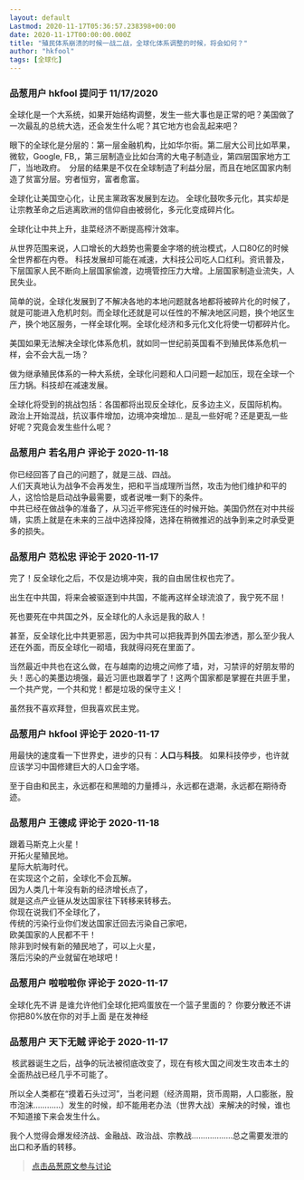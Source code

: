 ```yaml
---
layout: default
Lastmod: 2020-11-17T05:36:57.238398+00:00
date: 2020-11-17T00:00:00.000Z
title: "殖民体系崩溃的时候一战二战，全球化体系调整的时候，将会如何？"
author: "hkfool"
tags: [全球化]
---
```



### 品葱用户 **hkfool** 提问于 11/17/2020
    
全球化是一个大系统，如果开始结构调整，发生一些大事也是正常的吧？美国做了一次最乱的总统大选，还会发生什么呢？其它地方也会乱起来吧？  
  
眼下的全球化是分层的：第一层金融机构，比如华尔街。第二层大公司比如苹果，微软，Google, FB,，第三层制造业比如台湾的大电子制造业，第四层国家地方工厂，当地政府。  分层的结果是不仅在全球制造了利益分层，而且在地区国家内制造了贫富分层。穷者恒穷，富者愈富。  
  
全球化让美国空心化，让民主黨政客发展到左边。 全球化鼓吹多元化，其实却是让宗教革命之后逃离欧洲的信仰自由被弱化，多元化变成碎片化。  
  
全球化让中共上升，韭菜经济不断提高榨汁效率。  
  
从世界范围来说，人口增长的大趋势也需要金字塔的统治模式，人口80亿的时候全世界都在内卷。 科技发展却可能在减速，大科技公司吃人口红利。资讯普及，下层国家人民不断向上层国家偷渡，边境管控压力大增。上层国家制造业流失，人民失业。  
  
简单的说，全球化发展到了不解决各地的本地问题就各地都将被碎片化的时候了，就是可能进入危机时刻。而全球化还就是可以任性的不解决地区问题，换个地区生产，换个地区服务，一样全球化啊。全球化经济和多元化文化将使一切都碎片化。  
  
美国如果无法解决全球化体系危机，就如同一世纪前英国看不到殖民体系危机一样，会不会大乱一场？  
  
做为继承殖民体系的一种大系统，全球化问题和人口问题一起加压，现在全球一个压力锅。科技却在减速发展。  
  
全球化将受到的挑战包括：各国都将出现反全球化，反多边主义，反国际机构。 政治上开始混战，抗议事件增加，边境冲突增加... 是乱一些好呢？还是更乱一些好呢？究竟会发生些什么呢？
    
                

### 品葱用户 **若名用户** 评论于 2020-11-18
        
你已经回答了自己的问题了，就是三战、四战。  
人们天真地认为战争不会再发生，把和平当成理所当然，攻击为他们维护和平的人，这恰恰是启动战争最需要，或者说唯一剩下的条件。  
中共已经在做战争的准备了，从习近平修宪连任的时候开始。美国仍然在对中共绥靖，实质上就是在未来的三战中选择投降，选择在稍微推迟的战争到来之时承受更多的损失。
        
                

### 品葱用户 **范松忠** 评论于 2020-11-17
        
完了！反全球化之后，不仅是边境冲突，我的自由居住权也完了。  
  
出生在中共国，将来会被驱逐到中共国，不能再这样全球流浪了，我宁死不屈！  
  
死也要死在中共国之外，反全球化的人永远是我的敌人！  
  
甚至，反全球化比中共更邪恶，因为中共可以把我弄到外国去渗透，那么至少我人还在外面，而反全球化一砌墙，我就得闷死在里面了。  
  
当然最近中共也在这么做，在与越南的边境之间修了墙，对，习禁评的好朋友带的头！恶心的美墨边境强，最近习匪也跟着学了！这两个国家都是掌握在共匪手里，一个共产党，一个共和党！都是垃圾的保守主义！  
  
虽然我不喜欢拜登，但我喜欢民主党。
        
                

### 品葱用户 **hkfool** 评论于 2020-11-17
        
用最快的速度看一下世界史，进步的只有：**人口**与**科技**。 如果科技停步，也许就应该学习中国修建巨大的人口金字塔。  
  
至于自由和民主，永远都在和黑暗的力量搏斗，永远都在退潮，永远都在期待奇迹。
        
                

### 品葱用户 **王德成** 评论于 2020-11-18
        
跟着马斯克上火星！  
开拓火星殖民地。  
星际大航海时代。  
在实现这个之前，全球化不会瓦解。  
因为人类几十年没有新的经济增长点了，  
就是这点产业链从发达国家往下转移来转移去。  
你现在说我们不全球化了，  
传统的污染行业你们发达国家迁回去污染自己家吧，  
欧美国家的人民都不干！  
除非到时候有新的殖民地了，可以上火星，  
落后污染的产业就留在地球吧！
        
                

### 品葱用户 **啦啦啦你** 评论于 2020-11-17
        
全球化先不讲 是谁允许他们全球化把鸡蛋放在一个篮子里面的？ 你要分散还不讲 你把80%放在你的对手上面 是在发神经
        
                

### 品葱用户 **天下无贼** 评论于 2020-11-17
        
 核武器诞生之后，战争的玩法被彻底改变了，现在有核大国之间发生攻击本土的全面热战已经几乎不可能了。  
  
所以全人类都在“摸着石头过河”，当老问题（经济周期，货币周期，人口膨胀，股市泡沫…………）发生的时候，却不能用老办法（世界大战）来解决的时候，谁也不知道接下来会发生什么。  
  
  
我个人觉得会爆发经济战、金融战、政治战、宗教战………………总之需要发泄的出口和矛盾的转移。
        
                





> [点击品葱原文参与讨论](https://pincong.rocks/question/33598)

